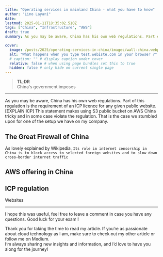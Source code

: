 ```yaml
---
title: "Operating services in mainland China - what you have to know"
author: "Lino Layani"
date:
lastmod: 2025-01-11T18:35:02.510Z
tags: ["China", "Infrastructure", "AWS"]
draft: true
summary: As you may be aware, China has his own web regulations. Part of this regulation is the requirement of an ICP licence for any given public website. [EXPLAIN ICP] This statement makes using S3 public bucket on AWS China tricky and in some case violate the regulation. That is the case we stumbled upon for one of the setup we have on my company.

cover:
  image: /posts/2025/operating-services-in-china/images/wall-china.webp
  alt: "What happens when you type test.webiste.com in your browser ?"
  # caption: "" # display caption under cover
  relative: false # when using page bundles set this to true
  hidden: false # only hide on current single page
---
```


> **TL;DR**  
> China's government imposes

---

As you may be aware, China has his own web regulations. Part of this regulation is the requirement of an ICP licence for any given public website. [EXPLAIN ICP] This statement makes using S3 public bucket on AWS China tricky and in some case violate the regulation. That is the case we stumbled upon for one of the setup we have on my company.

## The Great Firewall of China

As lovely explained by Wikipedia, `Its role in internet censorship in China is to block access to selected foreign websites and to slow down cross-border internet traffic`

## AWS offering in China

## ICP regulation

Websites

---

I hope this was useful, feel free to leave a comment in case you have any questions. Good luck for your exam !

Thank you for taking the time to read my article. If you’re as passionate about cloud technology as I am, make sure to check out my other article or follow me on Medium.  
I‘m always sharing new insights and information, and I’d love to have you along for the journey!
